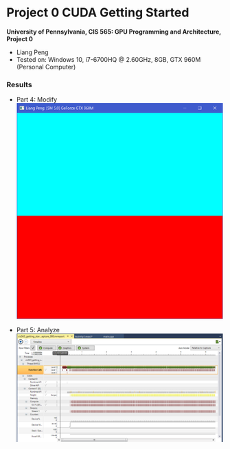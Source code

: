 Project 0 CUDA Getting Started
====================

**University of Pennsylvania, CIS 565: GPU Programming and Architecture, Project 0**

* Liang Peng
* Tested on: Windows 10, i7-6700HQ @ 2.60GHz, 8GB, GTX 960M (Personal Computer)

### Results
* Part 4: Modify
<br><img src="images/gpu_proj_0.PNG" width="500">

* Part 5: Analyze
<br><img src="images/gpu_proj_0_profile.PNG" width="600">

